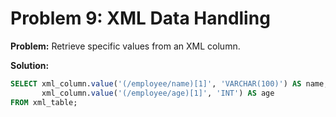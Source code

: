 # Problem 9: XML Data Handling

**Problem:** Retrieve specific values from an XML column.

**Solution:**
```sql
SELECT xml_column.value('(/employee/name)[1]', 'VARCHAR(100)') AS name,
       xml_column.value('(/employee/age)[1]', 'INT') AS age
FROM xml_table;

